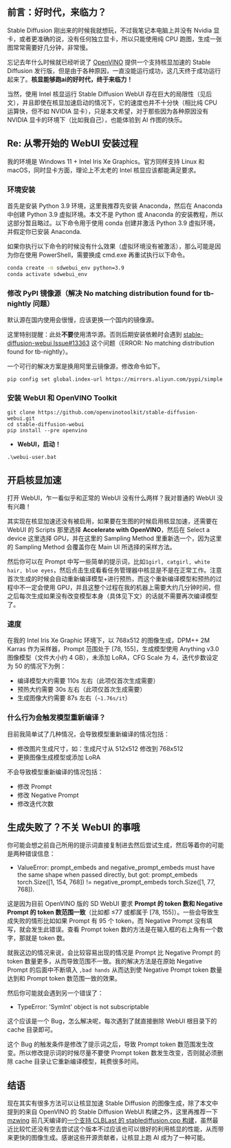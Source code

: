 
## 前言：好时代，来临力？

Stable Diffusion 刚出来的时候我就想玩，不过我笔记本电脑上并没有 Nvidia 显卡，或者更准确的说，没有任何独立显卡，所以只能使用纯 CPU 跑图，生成一张图常常需要好几分钟，非常慢。

忘记去年什么时候就已经听说了 [OpenVINO](https://en.wikipedia.org/wiki/OpenVINO) 提供一个支持核显加速的 Stable Diffusion 发行版，但是由于各种原因，一直没能运行成功，这几天终于成功运行起来了。**核显能够跑ai的好时代，终于来临力！**

当然，使用 Intel 核显运行 Stable Diffusion WebUI 存在巨大的局限性（见后文），并且即使在核显加速启动的情况下，它的速度也并不十分快（相比纯 CPU 运算快，但不如 NVIDIA 显卡），只是本文希望，对于那些因为各种原因没有 NVIDIA 显卡的环境下（比如我自己），也能体验到 AI 作图的快乐。

## Re: 从零开始的 WebUI 安装过程

我的环境是 Windows 11 + Intel Iris Xe Graphics。官方同样支持 Linux 和 macOS，同时显卡方面，理论上不太老的 Intel 核显应该都能满足要求。

### 环境安装

首先是安装 Python 3.9 环境，这里我推荐先安装 Anaconda，然后在 Anaconda 中创建 Python 3.9 虚拟环境。本文不是 Python 或 Anaconda 的安装教程，所以这部分暂且略过。以下命令用于使用 conda 创建并激活 Python 3.9 虚拟环境，并假定你已安装 Anaconda.

如果你执行以下命令的时候没有什么效果（虚拟环境没有被激活），那么可能是因为你在使用 PowerShell，需要换成 cmd.exe 再重试执行以下命令。

```sh
conda create -n sdwebui_env python=3.9
conda activate sdwebui_env
```

### 修改 PyPI 镜像源（解决 No matching distribution found for tb-nightly 问题）

默认源在国内使用会很慢，应该更换一个国内的镜像源。

这里特别提醒：此处**不要**使用清华源。否则后期安装依赖时会遇到 [stable-diffusion-webui Issue#13363](https://github.com/AUTOMATIC1111/stable-diffusion-webui/issues/13363) 这个问题（ERROR: No matching distribution found for tb-nightly）。

一个可行的解决方案是换用阿里云镜像源，修改命令如下。

```
pip config set global.index-url https://mirrors.aliyun.com/pypi/simple
```

### 安装 WebUI 和 OpenVINO Toolkit

```
git clone https://github.com/openvinotoolkit/stable-diffusion-webui.git
cd stable-diffusion-webui
pip install --pre openvino
```

* **WebUI，启动！**

```
.\webui-user.bat
```

## 开启核显加速

打开 WebUI，乍一看似乎和正常的 WebUI 没有什么两样？我对普通的 WebUI 没有兴趣！

其实现在核显加速还没有被启用，如果要在生图的时候启用核显加速，还需要在 WebUI 的 Scripts 那里选择 **Accelerate with OpenVINO**，然后在 Select a device 这里选择 GPU，并在这里的 Sampling Method 里重新选一个，因为这里的 Sampling Method 会覆盖你在 Main UI 所选择的采样方法。

然后你可以在 Prompt 中写一些简单的提示词，比如`1girl, catgirl, white hair, blue eyes`，然后点击生成看看任务管理器中核显是不是在正常工作。注意首次生成的时候会自动重新编译模型+进行预热，而这个重新编译模型和预热的过程中不一定会使用 GPU，并且这整个过程在我的机器上需要大约几分钟时间，但之后每次生成如果没有改变模型本身（具体见下文）的话就不需要再次编译模型了。

### 速度

在我的 Intel Iris Xe Graphic 环境下，以 768x512 的图像生成，DPM++ 2M Karras 作为采样器，Prompt 范围处于 [78, 155]，生成模型使用 Anything v3.0 图像模型（文件大小约 4 GB），未添加 LoRA，CFG Scale 为 4，迭代步数设定为 50 的情况下为例：

* 编译模型大约需要 110s 左右（此项仅首次生成需要）
* 预热大约需要 30s 左右（此项仅首次生成需要）
* 生成图像大约需要 87s 左右（`~1.76s/it`）

### 什么行为会触发模型重新编译？

目前我简单试了几种情况，会导致模型重新编译的情况包括：

* 修改图片生成尺寸，如：生成尺寸从 512x512 修改到 768x512
* 更换图像生成模型或添加 LoRA

不会导致模型重新编译的情况包括：

* 修改 Prompt
* 修改 Negative Prompt
* 修改迭代次数

## 生成失败了？不关 WebUI 的事哦

你可能会想之前自己所用的提示词直接复制进去然后尝试生成，然后等着你的可能是两种错误信息：

* ValueError: prompt_embeds and negative_prompt_embeds must have the same shape when passed directly, but got: prompt_embeds torch.Size([1, 154, 768]) != negative_prompt_embeds torch.Size([1, 77, 768]).

这是因为目前 OpenVINO 版的 SD WebUI 要求 **Prompt 的 token 数和 Negative Prompt 的 token 数范围一致**（比如都 ≤77 或都属于 [78, 155]）。一些会导致生成失败的情形比如如果 Prompt 有 95 个 token，而 Negative Prompt 没有填写，就会发生此错误。查看 Prompt token 数的方法是在输入框的右上角有一个数字，那就是 token 数。

就我这边的情况来说，会比较容易出现的情况是 Prompt 比 Negative Prompt 的 token 数量更多，从而导致范围不一致。我的解决方法是在原始 Negative Prompt 的后面中不断填入 `,bad hands` 从而达到使 Negative Prompt token 数量达到和 Prompt token 数范围一致的效果。

然后你可能就会遇到另一个错误了：

* TypeError: 'SymInt' object is not subscriptable

这个应该是一个 Bug，怎么解决呢，每次遇到了就直接删除 WebUI 根目录下的 cache 目录即可。

这个 Bug 的触发条件是修改了提示词之后，导致 Prompt token 数范围发生改变。所以修改提示词的时候尽量不要使 Prompt token 数发生改变，否则就必须删除 cache 目录让它重新编译模型，耗费很多时间。

## 结语

现在其实有很多方法可以让核显加速 Stable Diffusion 的图像生成，除了本文中提到的来自 OpenVINO 的 Stable Diffusion WebUI 构建之外，这里再推荐一下 [mzwing](https://mzwing.eu.org/) 前几天编译的[一个支持 CLBLast 的 stablediffusion.cpp 构建](https://github.com/MZWNET/actions/releases/tag/sd-master-48bcce4)，虽然最近比较忙还没有空去尝试这个版本不过应该也可以很好的利用核显的性能，从而带来更快的图像生成。感谢这些开源贡献者，让核显上跑 AI 成为了一种可能。
